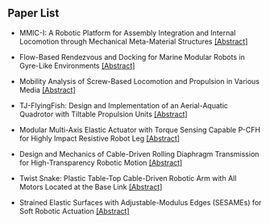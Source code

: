 ## Paper List

- MMIC-I: A Robotic Platform for Assembly Integration and Internal Locomotion through Mechanical Meta-Material Structures
[[Abstract]](https://events.infovaya.com/presentation?id=93116)

- Flow-Based Rendezvous and Docking for Marine Modular Robots in Gyre-Like Environments
[[Abstract]](https://events.infovaya.com/presentation?id=93119)

- Mobility Analysis of Screw-Based Locomotion and Propulsion in Various Media
[[Abstract]](https://events.infovaya.com/presentation?id=93122)

- TJ-FlyingFish: Design and Implementation of an Aerial-Aquatic Quadrotor with Tiltable Propulsion Units
[[Abstract]](https://events.infovaya.com/presentation?id=93125)

- Modular Multi-Axis Elastic Actuator with Torque Sensing Capable P-CFH for Highly Impact Resistive Robot Leg
[[Abstract]](https://events.infovaya.com/presentation?id=93128)

- Design and Mechanics of Cable-Driven Rolling Diaphragm Transmission for High-Transparency Robotic Motion
[[Abstract]](https://events.infovaya.com/presentation?id=93131)

- Twist Snake: Plastic Table-Top Cable-Driven Robotic Arm with All Motors Located at the Base Link
[[Abstract]](https://events.infovaya.com/presentation?id=93134)

- Strained Elastic Surfaces with Adjustable-Modulus Edges (SESAMEs) for Soft Robotic Actuation
[[Abstract]](https://events.infovaya.com/presentation?id=93137)

